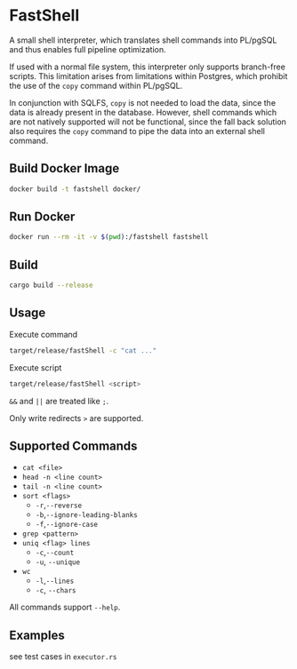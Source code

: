 # FastShell

A small shell interpreter, which translates shell commands into PL/pgSQL and thus enables full pipeline optimization.

If used with a normal file system, this interpreter only supports branch-free scripts. This limitation arises from limitations within Postgres, which prohibit the use of the `copy` command within PL/pgSQL.

In conjunction with SQLFS, `copy` is not needed to load the data, since the data is already present in the database. However, shell commands which are not natively supported will not be functional, since the fall back solution also requires the `copy` command to pipe the data into an external shell command.

## Build Docker Image
```sh
docker build -t fastshell docker/
```
## Run Docker
```sh
docker run --rm -it -v $(pwd):/fastshell fastshell
```

## Build

```sh
cargo build --release
```

## Usage

Execute command
```sh
target/release/fastShell -c "cat ..."
```

Execute script
```sh
target/release/fastShell <script>
```

`&&` and `||` are treated like `;`.

Only write redirects `>` are supported.

## Supported Commands

* `cat <file>`
* `head -n <line count>`
* `tail -n <line count>`
* `sort <flags>`
  * `-r`,`--reverse`
  * `-b`,`--ignore-leading-blanks`
  * `-f`,`--ignore-case`
* `grep <pattern>`
* `uniq <flag> lines`
  * `-c`,`--count`
  * `-u`, `--unique`
* `wc`
  * `-l`,`--lines`
  * `-c`, `--chars`
  
All commands support `--help`. 

## Examples

see test cases in `executor.rs`